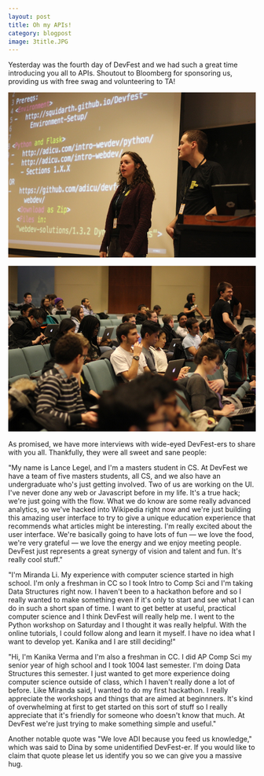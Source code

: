 ```yaml
---
layout: post
title: Oh my APIs!
category: blogpost
image: 3title.JPG
---
```

Yesterday was the fourth day of DevFest and we had such a great time introducing you all to APIs. Shoutout to Bloomberg for sponsoring us, providing us with free swag and volunteering to TA!

![bloomberg](/img/3bloombergtas.JPG)

![workshop](/img/3workshop.JPG)

As promised, we have more interviews with wide-eyed DevFest-ers to share with you all. Thankfully, they were all sweet and sane people:

"My name is Lance Legel, and I'm a masters student in CS. At DevFest we have a team of five masters students, all CS, and we also have an undergraduate who's just getting involved. Two of us are working on the UI. I've never done any web or Javascript before in my life. It's a true hack; we're just going with the flow. What we do know are some really advanced analytics, so we've hacked into Wikipedia right now and we're just building this amazing user interface to try to give a unique education experience that recommends what articles might be interesting. I'm really excited about the user interface. We're basically going to have lots of fun &mdash; we love the food, we're very grateful &mdash; we love the energy and we enjoy meeting people. DevFest just represents a great synergy of vision and talent and fun. It's really cool stuff."

"I'm Miranda Li. My experience with computer science started in high school. I'm only a freshman in CC so I took Intro to Comp Sci and I'm taking Data Structures right now. I haven't been to a hackathon before and so I really wanted to make something even if it's only to start and see what I can do in such a short span of time. I want to get better at useful, practical computer science and I think DevFest will really help me. I went to the Python workshop on Saturday and I thought it was really helpful. With the online tutorials, I could follow along and learn it myself. I have no idea what I want to develop yet. Kanika and I are still deciding!"

"Hi, I'm Kanika Verma and I'm also a freshman in CC. I did AP Comp Sci my senior year of high school and I took 1004 last semester. I'm doing Data Structures this semester. I just wanted to get more experience doing computer science outside of class, which I haven't really done a lot of before. Like Miranda said, I wanted to do my first hackathon. I really appreciate the workshops and things that are aimed at beginnners. It's kind of overwhelming at first to get started on this sort of stuff so I really appreciate that it's friendly for someone who doesn't know that much. At DevFest we're just trying to make something simple and useful."

Another notable quote was "We love ADI because you feed us knowledge," which was said to Dina by some unidentified DevFest-er. If you would like to claim that quote please let us identify you so we can give you a massive hug.

